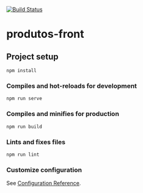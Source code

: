 [![Build Status](https://travis-ci.org/robertoangelodasilvaramos/produto-front.svg?branch=master)](https://travis-ci.org/robertoangelodasilvaramos/produto-front)

# produtos-front

## Project setup
```
npm install
```

### Compiles and hot-reloads for development
```
npm run serve
```

### Compiles and minifies for production
```
npm run build
```

### Lints and fixes files
```
npm run lint
```

### Customize configuration
See [Configuration Reference](https://cli.vuejs.org/config/).
